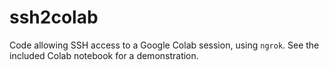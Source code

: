 # ssh2colab
Code allowing SSH access to a Google Colab session, using `ngrok`. See the included Colab notebook for a demonstration.

